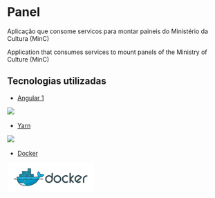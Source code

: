 # Panel
Aplicação que consome servicos para montar paineis do Ministério da Cultura (MinC)

Application that consumes services to mount panels of the Ministry of Culture (MinC)

## Tecnologias utilizadas
- [Angular 1](https://github.com/angular/angular)
<img src="https://angular.io/resources/images/logos/angular2/angular.svg" width="200px">

- [Yarn](https://github.com/yarnpkg/yarn) 
<img src="https://github.com/yarnpkg/assets/raw/master/yarn-kitten-full.png" width="200px">

- [Docker](https://github.com/docker/docker)
<img src="https://github.com/docker/docker/raw/master/docs/static_files/docker-logo-compressed.png" width="200px">
